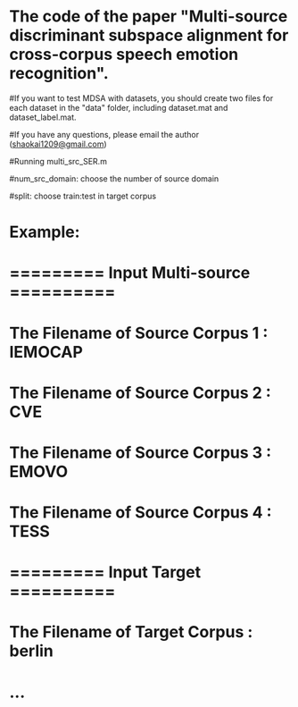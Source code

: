 # The code of the paper "Multi-source discriminant subspace alignment for cross-corpus speech emotion recognition".

#If you want to test MDSA with datasets, you should create two files for each dataset in the "data" folder, including dataset.mat and dataset_label.mat.

#If you have any questions, please email the author (shaokai1209@gmail.com)

#Running multi_src_SER.m

#num_src_domain: choose the number of source domain

#split: choose train:test in target corpus

# Example:  
# ========= Input Multi-source ==========
# The Filename of Source Corpus 1 : IEMOCAP
# The Filename of Source Corpus 2 : CVE
# The Filename of Source Corpus 3 : EMOVO
# The Filename of Source Corpus 4 : TESS
# ========= Input Target ==========
# The Filename of Target Corpus : berlin
# ...
